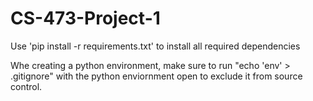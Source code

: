 # CS-473-Project-1

Use 'pip install -r requirements.txt' to install all required dependencies

Whe creating a python environment, make sure to run "echo 'env' > .gitignore"
with the python enviornment open to exclude it from source control.

